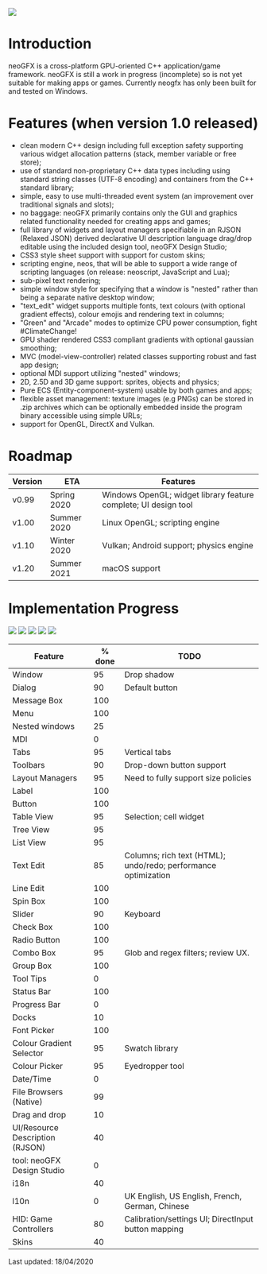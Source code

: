 ![](https://raw.githubusercontent.com/FlibbleMr/neogfx/master/neoGFX.png)

# Introduction
neoGFX is a cross-platform GPU-oriented C++ application/game framework.
neoGFX is still a work in progress (incomplete) so is not yet suitable for making apps or games. Currently neogfx has only been built for and tested on Windows.

# Features (when version 1.0 released)
- clean modern C++ design including full exception safety supporting various widget allocation patterns (stack, member variable or free store);
- use of standard non-proprietary C++ data types including using standard string classes (UTF-8 encoding) and containers from the C++ standard library;
- simple, easy to use multi-threaded event system (an improvement over traditional signals and slots);
- no baggage: neoGFX primarily contains only the GUI and graphics related functionality needed for creating apps and games;
- full library of widgets and layout managers specifiable in an RJSON (Relaxed JSON) derived declarative UI description language drag/drop editable using the included design tool, neoGFX Design Studio;
- CSS3 style sheet support with support for custom skins;
- scripting engine, neos, that will be able to support a wide range of scripting languages (on release: neoscript, JavaScript and Lua);
- sub-pixel text rendering;
- simple window style for specifying that a window is "nested" rather than being a separate native desktop window;
- "text_edit" widget supports multiple fonts, text colours (with optional gradient effects), colour emojis and rendering text in columns;
- "Green" and "Arcade" modes to optimize CPU power consumption, fight #ClimateChange!
- GPU shader rendered CSS3 compliant gradients with optional gaussian smoothing;
- MVC (model-view-controller) related classes supporting robust and fast app design;
- optional MDI support utilizing "nested" windows;
- 2D, 2.5D and 3D game support: sprites, objects and physics;
- Pure ECS (Entity-component-system) usable by both games and apps;
- flexible asset management: texture images (e.g PNGs) can be stored in .zip archives which can be optionally embedded inside the program binary accessible using simple URLs;
- support for OpenGL, DirectX and Vulkan.


# Roadmap

Version | ETA           | Features
--------|---------------|---------------------------------------------------
v0.99   | Spring 2020   | Windows OpenGL; widget library feature complete; UI design tool
v1.00   | Summer 2020   | Linux OpenGL; scripting engine
v1.10   | Winter 2020   | Vulkan; Android support; physics engine
v1.20   | Summer 2021   | macOS support

# Implementation Progress

![](http://neogfx.org/temp/glyphgradients1.png?id=2)
![](http://neogfx.org/temp/glyphgradients2.png?id=1)
![](http://neogfx.org/temp/github1.png?id=1)
![](http://neogfx.org/temp/github2.png?id=1)
![](http://neogfx.org/temp/github3.png?id=1)



Feature                         | % done  |     TODO
--------------------------------|---------|-------------------------------------------------------------------------------
Window                          | 95      |     Drop shadow
Dialog                          | 90      |     Default button
Message Box                     | 100     |
Menu                            | 100     | 
Nested windows                  | 25      |     
MDI                             | 0       |
Tabs                            | 95      |     Vertical tabs
Toolbars                        | 90      |     Drop-down button support
Layout Managers                 | 95      |     Need to fully support size policies
Label                           | 100     |     
Button                          | 100     |     
Table View                      | 95      |     Selection; cell widget
Tree View                       | 95      |
List View                       | 95      |
Text Edit                       | 85      |     Columns; rich text (HTML); undo/redo; performance optimization
Line Edit                       | 100     |     
Spin Box                        | 100     |
Slider                          | 90      |     Keyboard
Check Box                       | 100     |     
Radio Button                    | 100     |
Combo Box                       | 95      |     Glob and regex filters; review UX.
Group Box                       | 100     |
Tool Tips                       | 0       |
Status Bar                      | 100     |
Progress Bar                    | 0       |
Docks							| 10      |
Font Picker                     | 100     |
Colour Gradient Selector        | 95      |     Swatch library
Colour Picker                   | 95      |     Eyedropper tool
Date/Time                       | 0       |
File Browsers (Native)          | 99      |
Drag and drop                   | 10      |
UI/Resource Description (RJSON) | 40      |
tool: neoGFX Design Studio      | 0       |
i18n                            | 40      |
l10n                            | 0       |     UK English, US English, French, German, Chinese
HID: Game Controllers           | 80      |     Calibration/settings UI; DirectInput button mapping
Skins                           | 40      |

Last updated: 18/04/2020
